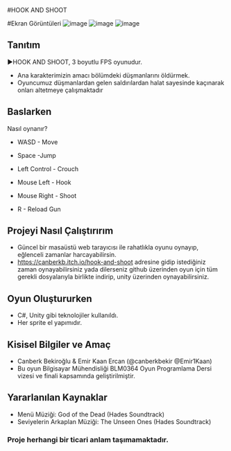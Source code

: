 
#HOOK AND SHOOT

#Ekran Görüntüleri
![image](https://user-images.githubusercontent.com/29103642/143787648-ea0be648-eddf-45af-9f1b-e29010d5e5f1.png)
![image](https://user-images.githubusercontent.com/29103642/143787667-74729dcd-7fd0-49f4-86d0-2e3d1e03d6b8.png)
![image](https://user-images.githubusercontent.com/29103642/143787622-55874d2b-53d1-410c-a9ab-068fa7736093.png)

## Tanıtım
►HOOK AND SHOOT, 3 boyutlu FPS oyunudur.
- Ana karakterimizin amacı bölümdeki düşmanlarını öldürmek. 
- Oyuncumuz düşmanlardan gelen saldırılardan halat sayesinde kaçınarak onları altetmeye çalışmaktadır



## Baslarken
 Nasıl oynanır?
 
- WASD - Move

- Space -Jump

- Left Control - Crouch

- Mouse Left - Hook

- Mouse Right - Shoot

- R - Reload Gun


## Projeyi Nasıl Çalıştırırım
- Güncel bir masaüstü web tarayıcısı ile rahatlıkla oyunu oynayıp, eğlenceli zamanlar harcayabilirsin.
- https://canberkb.itch.io/hook-and-shoot adresine gidip istediğiniz zaman oynayabilirsiniz yada dilerseniz github üzerinden oyun için tüm gerekli dosyalarıyla birlikte indirip, unity üzerinden oynayabilirsiniz.



## Oyun Oluştururken
- C#, Unity gibi teknolojiler kullanıldı.
- Her sprite el yapımıdır.

## Kisisel Bilgiler ve Amaç
- Canberk Bekiroğlu & Emir Kaan Ercan (@canberkbekir @Emir1Kaan)
- Bu oyun Bilgisayar Mühendisliği BLM0364 Oyun Programlama Dersi vizesi ve finali kapsamında geliştirilmiştir.

## Yararlanılan Kaynaklar
- Menü Müziği: God of the Dead (Hades Soundtrack)
- Seviyelerin Arkaplan Müziği: The Unseen Ones (Hades Soundtrack)

### Proje herhangi bir ticari anlam taşımamaktadır.

